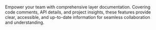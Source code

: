 Empower your team with comprehensive layer documentation. Covering code comments, API details, and project insights,
these features provide clear, accessible, and up-to-date information for seamless collaboration and understanding.